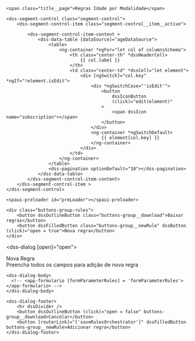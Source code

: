 <section class="container">

    <span class="title__page">Regras Idade por Modalidade</span>

    <dss-segment-control class="segment-control">
        <dss-segment-control-item class="segment-control__item__active">

            <dss-segment-control-item-content >
                <dss-data-table [dataSource]="ageDataSource">
                    <table>
                        <ng-container *ngFor="let col of columnsSchema">
                            <th class="center-th" *dssHeaderCell>
                                {{ col.label }}
                            </th>
                            <td class="center-td" *dssCell="let element">
                                <div [ngSwitch]="col.key" *ngIf="!element.isEdit">
                                    <div *ngSwitchCase="'isEdit'">
                                        <button
                                            dssIconButton
                                            (click)="edit(element)"
                                        >
                                            <span dssIcon name="subscription"></span>
                                        </button>
                                    </div>
                                    <ng-container *ngSwitchDefault>
                                        {{ element[col.key] }}
                                    </ng-container>
                                </div>
                            </td>
                        </ng-container>
                    </table>
                    <dss-pagination optionDefault="10"></dss-pagination>
                </dss-data-table>
            </dss-segment-control-item-content>
        </dss-segment-control-item >
    </dss-segment-control>

    <spaui-preloader id="preLoader"></spaui-preloader>

    <div class="buttons-group-rules">
        <button dssOutlineButton class="buttons-group__download">Baixar regras</button>
        <button dssFilledButton class="buttons-group__newRule" dssButton (click)="open = true">Nova regra</button>
    </div>

</section>

<dss-dialog [open]="open">
    <dss-dialog-header>
      <div class="title__dialog">Nova Regra</div>
      <span class="text__dialog">Preencha todos os campos para adição de nova regra</span>
    </dss-dialog-header>

    <dss-dialog-body>
      <!-- <app-formulario [formParameterRules] = 'formParameterRules'></app-formulario> -->
    </dss-dialog-body>

    <dss-dialog-footer>
        <hr dssDivider />
        <button dssOutlineButton (click)="open = false" buttons-group__download>Cancelar</button>
        <button [routerLink]="['saveRulesOrchestrator']" dssFilledButton buttons-group__newRule>Adicionar regra</button>
    </dss-dialog-footer>
</dss-dialog>
